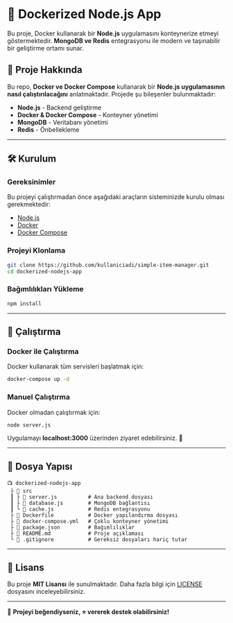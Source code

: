 # 🐳 Dockerized Node.js App  

Bu proje, Docker kullanarak bir **Node.js** uygulamasını konteynerize etmeyi göstermektedir. **MongoDB ve Redis** entegrasyonu ile modern ve taşınabilir bir geliştirme ortamı sunar.  

## 📌 Proje Hakkında  
Bu repo, **Docker ve Docker Compose** kullanarak bir **Node.js uygulamasının nasıl çalıştırılacağını** anlatmaktadır. Projede şu bileşenler bulunmaktadır:  
- **Node.js** - Backend geliştirme  
- **Docker & Docker Compose** - Konteyner yönetimi  
- **MongoDB** - Veritabanı yönetimi  
- **Redis** - Önbellekleme  

---

## 🛠 Kurulum  

### Gereksinimler  
Bu projeyi çalıştırmadan önce aşağıdaki araçların sisteminizde kurulu olması gerekmektedir:  
- [Node.js](https://nodejs.org/)  
- [Docker](https://www.docker.com/)  
- [Docker Compose](https://docs.docker.com/compose/)  

### Projeyi Klonlama  
```sh
git clone https://github.com/kullaniciadi/simple-item-manager.git
cd dockerized-nodejs-app
```

### Bağımlılıkları Yükleme  
```sh
npm install
```

---

## 🚀 Çalıştırma  

### Docker ile Çalıştırma  
Docker kullanarak tüm servisleri başlatmak için:  
```sh
docker-compose up -d
```

### Manuel Çalıştırma  
Docker olmadan çalıştırmak için:  
```sh
node server.js
```

Uygulamayı **localhost:3000** üzerinden ziyaret edebilirsiniz. 🎉

---

## 👤 Dosya Yapısı  

```plaintext
📺 dockerized-nodejs-app
 ├ 📂 src
 ┃ ├ 📄 server.js          # Ana backend dosyası
 ┃ ├ 📄 database.js        # MongoDB bağlantısı
 ┃ └ 📄 cache.js           # Redis entegrasyonu
 ├ 📄 Dockerfile           # Docker yapılandırma dosyası
 ├ 📄 docker-compose.yml   # Çoklu konteyner yönetimi
 ├ 📄 package.json         # Bağımlılıklar
 ├ 📄 README.md            # Proje açıklaması
 └ 📄 .gitignore           # Gereksiz dosyaları hariç tutar
```

---

## 📝 Lisans  
Bu proje **MIT Lisansı** ile sunulmaktadır. Daha fazla bilgi için [LICENSE](LICENSE) dosyasını inceleyebilirsiniz.  

---

🚀 **Projeyi beğendiyseniz, ⭐ vererek destek olabilirsiniz!**  

